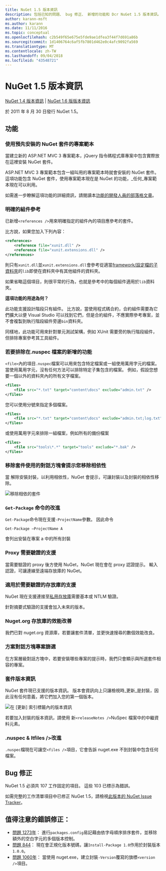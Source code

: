 ```yaml
---
title: NuGet 1.5 版本資訊
description: 包括已知的問題、 bug 修正、 新增的功能和 Dcr NuGet 1.5 版本資訊。
author: karann-msft
ms.author: karann
ms.date: 11/11/2016
ms.topic: conceptual
ms.openlocfilehash: c2b549f65e675e5fde9ae1dfea3f44f7d691a86b
ms.sourcegitcommit: 1d1406764c6af5fb7801d462e0c4afc9092fa569
ms.translationtype: MT
ms.contentlocale: zh-TW
ms.lasthandoff: 09/04/2018
ms.locfileid: "43548721"
---
```

# <a name="nuget-15-release-notes"></a>NuGet 1.5 版本資訊

[NuGet 1.4 版本資訊](../release-notes/nuget-1.4.md) | [NuGet 1.6 版版本資訊](../release-notes/nuget-1.6.md)

於 2011 年 8 月 30 日發行 NuGet 1.5。

## <a name="features"></a>功能

### <a name="project-templates-with-preinstalled-nuget-packages"></a>使用預先安裝的 NuGet 套件的專案範本
當建立新的 ASP.NET MVC 3 專案範本，jQuery 指令碼程式庫專案中包含實際放在這裡安裝 NuGet 套件。

ASP.NET MVC 3 專案範本包含一組叫用的專案範本時就會安裝的 NuGet 套件。 這項功能包含 NuGet 套件，使用專案範本現在是 NuGet 的功能，_任何_專案範本現在可以利用。

如需進一步瞭解這項功能的詳細資訊，請閱讀本[功能的開發人員的部落格文章](http://blogs.msdn.com/b/marcinon/archive/2011/07/08/project-templates-and-preinstalled-nuget-packages.aspx)。

### <a name="explicit-assembly-references"></a>明確的組件參考

已新增`<references />`用來明確指定的組件內的項目應參考的套件。

比方說，如果您加入下列內容：

```xml
<references>
    <reference file="xunit.dll" />
    <reference file="xunit.extensions.dll" />
</references>
```

則只有`xunit.dll`並`xunit.extensions.dll`會參考從適當[framework/設定檔的子資料夾](../reference/nuspec.md#explicit-assembly-references)的`lib`即使在資料夾中有其他組件的資料夾。

如果省略這個項目，則很平常的行為，也就是參考中的每個組件適用於`lib`資料夾。

__這項功能的用途為何？__

此功能支援設計階段只有組件。 比方說，當使用程式碼合約，合約組件需要為它們擴大以便 Visual Studio 可以找到它們，但是合約組件，不應實際參考專案，並不會複製到執行階段組件旁邊`bin`資料夾。

同樣地，此功能可用來針對單元測試架構，例如 XUnit 需要旁的執行階段組件，但排除專案參考其工具組件。

### <a name="added-ability-to-exclude-files-in-the-nuspec"></a>若要排除在.nuspec 檔案的新增的功能
`<file>`內的項目`.nuspec`檔案可以用來包含特定檔案或一組使用萬用字元的檔案。 當使用萬用字元，沒有任何方法可以排除特定子集包含的檔案。 例如，假設您想要一個以外的資料夾內的所有文字檔案。

```xml
<files>
    <file src="*.txt" target="content\docs" exclude="admin.txt" />
</files>
```

您可以使用分號來指定多個檔案。

```xml
<files>
    <file src="*.txt" target="content\docs" exclude="admin.txt;log.txt" />
</files>
```

或使用萬用字元來排除一組檔案，例如所有的備份檔案

```xml
<files>
    <file src="tools\*.*" target="tools" exclude="*.bak" />
</files>
```

### <a name="removing-packages-using-the-dialog-prompts-to-remove-dependencies"></a>移除套件使用的對話方塊會提示您移除相依性
當 解除安裝封裝，以利用相依性，NuGet 會提示，可讓封裝以及封裝的相依性移除。

![移除相依的套件](./media/remove-dependent-packages.png)


### <a name="get-package-command-improvement"></a>`Get-Package` 命令的改進
`Get-Package`命令現在支援`-ProjectName`參數。 因此命令

    Get-Package –ProjectName A

會列出安裝在專案 a 中的所有封裝

### <a name="support-for-proxies-that-require-authentication"></a>Proxy 需要驗證的支援
當需要驗證的 proxy 後方使用 NuGet，NuGet 現在會在 proxy 認證提示。 輸入認證，可讓連線至遠端存放庫的 NuGet。

### <a name="support-for-repositories-that-require-authentication"></a>適用於需要驗證的存放庫的支援
NuGet 現在支援連接至[私用存放庫](../hosting-packages/local-feeds.md)需要基本或 NTLM 驗證。

針對摘要式驗證的支援會加入未來的版本。

### <a name="performance-improvements-to-the-nugetorg-repository"></a>Nuget.org 存放庫的效能改善
我們已對 nuget.org 資源庫，若要讓套件清單，並更快速搜尋的數個效能改良。

### <a name="solution-dialog-project-filtering"></a>方案對話方塊專案篩選
在方案層級對話方塊中，若要安裝哪些專案的提示時，我們只會顯示與所選套件相容的專案。

### <a name="package-release-notes"></a>套件版本資訊
NuGet 套件現已支援的版本資訊。 版本會資訊向上只讓檢視時_更新_是封裝，因此沒有任何意義，將它們加入您的第一個版本。

![在 [更新] 索引標籤內的版本資訊](./media/manage-nuget-packages-release-notes.png)

若要加入封裝的版本資訊，請使用 新`<releaseNotes />`NuSpec 檔案中的中繼資料元素。

### <a name="nuspec-ltfiles-gt-improvement"></a>.nuspec & ltfiles /&gt;改進
`.nuspec`檔現在可讓空`<files />`項目，它會告訴 nuget.exe 不到封裝中包含任何檔案。

## <a name="bug-fixes"></a>Bug 修正
NuGet 1.5 必須共 107 工作固定的項目。 這些 103 已標示為錯誤。

如需完整的工作清單項目中已修正 NuGet 1.5，請檢視[此版本的 NuGet Issue Tracker](http://nuget.codeplex.com/workitem/list/advanced?keyword=&status=All&type=All&priority=All&release=NuGet%201.5&assignedTo=All&component=All&sortField=Summary&sortDirection=Descending&page=0)。

## <a name="bug-fixes-worth-noting"></a>值得注意的錯誤修正：

* [問題 1273年](http://nuget.codeplex.com/workitem/1273)： 進行`packages.config`易記藉由依字母順序排序套件，並移除額外的空白字元的多個版本控制。
* [問題 844](http://nuget.codeplex.com/workitem/844)： 現在會正規化版本號碼，讓`Install-Package 1.0`作用於封裝版本`1.0.0`。
* [問題 1060年](http://nuget.codeplex.com/workitem/1060)： 當使用 nuget.exe，建立封裝`-Version`覆寫的旗標`<version />`項目。
